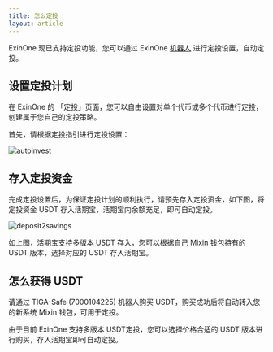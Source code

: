 ```yaml
---
title: 怎么定投
layout: article
---
```


ExinOne 现已支持定投功能，您可以通过 ExinOne [机器人](https://mixin.one/codes/310e1f2b-2fc7-4ae0-ae2c-2f4c189808b1) 进行定投设置，自动定投。


## 设置定投计划

在 ExinOne 的 「定投」页面，您可以自由设置对单个代币或多个代币进行定投，创建属于您自己的定投策略。

首先，请根据定投指引进行定投设置：

![autoinvest](/assets/images/autoinvest.png)


## 存入定投资金

完成定投设置后，为保证定投计划的顺利执行，请预先存入定投资金，如下图，将定投资金 USDT 存入活期宝，活期宝内余额充足，即可自动定投。

![deposit2savings](/assets/images/deposit2savings.png)

如上图，活期宝支持多版本 USDT 存入，您可以根据自己 Mixin 钱包持有的 USDT 版本，选择对应的 USDT 存入活期宝。


## 怎么获得 USDT


请通过 TIGA-Safe (7000104225) 机器人购买 USDT，购买成功后将自动转入您的新系统 Mixin 钱包，可用于定投。

由于目前 ExinOne 支持多版本 USDT定投，您可以选择价格合适的 USDT 版本进行购买，存入活期宝即可自动定投。
